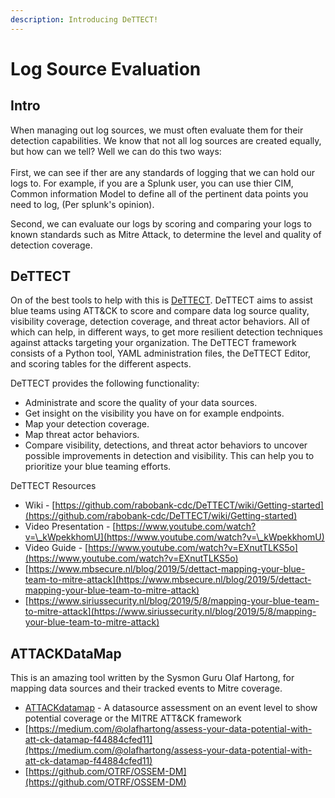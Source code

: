 ```yaml
---
description: Introducing DeTTECT!
---
```


# Log Source Evaluation

## Intro

When managing out log sources, we must often evaluate them for their detection capabilities. We know that not all log sources are created equally, but how can we tell? Well we can do this two ways:\
\
First, we can see if ther are any standards of logging that we can hold our logs to. For example, if you are a Splunk user, you can use thier CIM, Common information Model to define all of the pertinent data points you need to log, (Per splunk's opinion).

Second, we can evaluate our logs by scoring and comparing your logs to known standards such as Mitre Attack, to determine the level and quality of detection coverage.

## DeTTECT

On of the best tools to help with this is [DeTTECT](https://github.com/rabobank-cdc/DeTTECT). DeTTECT aims to assist blue teams using ATT\&CK to score and compare data log source quality, visibility coverage, detection coverage, and threat actor behaviors. All of which can help, in different ways, to get more resilient detection techniques against attacks targeting your organization. The DeTTECT framework consists of a Python tool, YAML administration files, the DeTTECT Editor, and scoring tables for the different aspects.

DeTTECT provides the following functionality:&#x20;

* Administrate and score the quality of your data sources.&#x20;
* Get insight on the visibility you have on for example endpoints.&#x20;
* Map your detection coverage.&#x20;
* Map threat actor behaviors.&#x20;
* Compare visibility, detections, and threat actor behaviors to uncover possible improvements in detection and visibility. This can help you to prioritize your blue teaming efforts.

DeTTECT Resources

* Wiki - [https://github.com/rabobank-cdc/DeTTECT/wiki/Getting-started](https://github.com/rabobank-cdc/DeTTECT/wiki/Getting-started)
* Video Presentation - [https://www.youtube.com/watch?v=\_kWpekkhomU](https://www.youtube.com/watch?v=\_kWpekkhomU)
* Video Guide - [https://www.youtube.com/watch?v=EXnutTLKS5o](https://www.youtube.com/watch?v=EXnutTLKS5o)
* [https://www.mbsecure.nl/blog/2019/5/dettact-mapping-your-blue-team-to-mitre-attack](https://www.mbsecure.nl/blog/2019/5/dettact-mapping-your-blue-team-to-mitre-attack)
* [https://www.siriussecurity.nl/blog/2019/5/8/mapping-your-blue-team-to-mitre-attack](https://www.siriussecurity.nl/blog/2019/5/8/mapping-your-blue-team-to-mitre-attack)

## ATTACKDataMap

This is an amazing tool written by the Sysmon Guru Olaf Hartong, for mapping data sources and their tracked events to Mitre coverage.

* [ATTACKdatamap](https://github.com/olafhartong/ATTACKdatamap) - A datasource assessment on an event level to show potential coverage or the MITRE ATT\&CK framework
* [https://medium.com/@olafhartong/assess-your-data-potential-with-att-ck-datamap-f44884cfed11](https://medium.com/@olafhartong/assess-your-data-potential-with-att-ck-datamap-f44884cfed11)
* [https://github.com/OTRF/OSSEM-DM](https://github.com/OTRF/OSSEM-DM)

